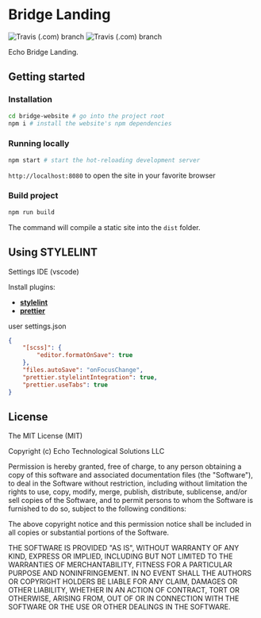 # Bridge Landing

![Travis (.com) branch](https://img.shields.io/travis/com/echoprotocol/bridge-website/master?label=build%20master)
![Travis (.com) branch](https://img.shields.io/travis/com/echoprotocol/bridge-website/develop?label=build%20develop)

Echo Bridge Landing.

## Getting started

### Installation

```bash
cd bridge-website # go into the project root
npm i # install the website's npm dependencies
```

### Running locally

```bash
npm start # start the hot-reloading development server
```

`http://localhost:8080` to open the site in your favorite browser

### Build project

```bash
npm run build
``` 

The command will compile a static site into the `dist` folder.

## Using STYLELINT

Settings IDE (vscode) 

Install plugins:

- **[stylelint](https://marketplace.visualstudio.com/items?itemName=shinnn.stylelint)**
- **[prettier](https://marketplace.visualstudio.com/items?itemName=esbenp.prettier-vscode)**

user settings.json

```json
{
    "[scss]": {
        "editor.formatOnSave": true
    },
    "files.autoSave": "onFocusChange",
    "prettier.stylelintIntegration": true,
    "prettier.useTabs": true
}
```

## License

The MIT License (MIT)

Copyright (c) Echo Technological Solutions LLC

Permission is hereby granted, free of charge, to any person obtaining a copy of
this software and associated documentation files (the "Software"), to deal in
the Software without restriction, including without limitation the rights to
use, copy, modify, merge, publish, distribute, sublicense, and/or sell copies of
the Software, and to permit persons to whom the Software is furnished to do so,
subject to the following conditions:

The above copyright notice and this permission notice shall be included in all
copies or substantial portions of the Software.

THE SOFTWARE IS PROVIDED "AS IS", WITHOUT WARRANTY OF ANY KIND, EXPRESS OR
IMPLIED, INCLUDING BUT NOT LIMITED TO THE WARRANTIES OF MERCHANTABILITY, FITNESS
FOR A PARTICULAR PURPOSE AND NONINFRINGEMENT. IN NO EVENT SHALL THE AUTHORS OR
COPYRIGHT HOLDERS BE LIABLE FOR ANY CLAIM, DAMAGES OR OTHER LIABILITY, WHETHER
IN AN ACTION OF CONTRACT, TORT OR OTHERWISE, ARISING FROM, OUT OF OR IN
CONNECTION WITH THE SOFTWARE OR THE USE OR OTHER DEALINGS IN THE SOFTWARE.
